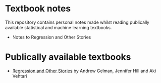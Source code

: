 # Textbook notes
This repository contains personal notes made whilst reading publically available statistical and machine learning textbooks.

+ Notes to Regression and Other Stories

# Publically available textbooks
+ [Regression and Other Stories](https://avehtari.github.io/ROS-Examples/) by Andrew Gelman, Jennifer Hill and Aki Vehtari
